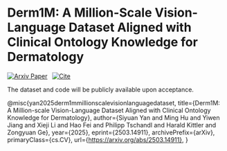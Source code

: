 # Derm1M: A Million-Scale Vision-Language Dataset Aligned with Clinical Ontology Knowledge for Dermatology
[![Arxiv Paper](https://img.shields.io/badge/Arxiv-Paper-red)](https://arxiv.org/abs/2503.14911) 
[![Cite](https://img.shields.io/badge/Cite-BibTeX-blue)](#citation)

The dataset and code will be publicly available upon acceptance.



@misc{yan2025derm1mmillionscalevisionlanguagedataset,
      title={Derm1M: A Million-scale Vision-Language Dataset Aligned with Clinical Ontology Knowledge for Dermatology}, 
      author={Siyuan Yan and Ming Hu and Yiwen Jiang and Xieji Li and Hao Fei and Philipp Tschandl and Harald Kittler and Zongyuan Ge},
      year={2025},
      eprint={2503.14911},
      archivePrefix={arXiv},
      primaryClass={cs.CV},
      url={https://arxiv.org/abs/2503.14911}, 
}


